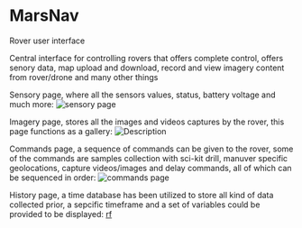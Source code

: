 # MarsNav
Rover user interface

Central interface for controlling rovers that offers complete control, offers senory data, map upload and download, record and view imagery content from rover/drone and many other things

Sensory page, where all the sensors values, status, battery voltage and much more: 
![sensory page](https://github.com/user-attachments/assets/6adcc194-4ed0-4c87-8ed4-241b1054998f)

Imagery page, stores all the images and videos captures by the rover, this page functions as a gallery: 
![Description](https://d1r1q7r2ajv1gn.cloudfront.net/m9sect%2Fpreview%2F60155668%2Fmain_large.gif?response-content-disposition=inline%3Bfilename%3D"main_large.gif"%3B&response-content-type=image%2Fgif&Expires=1723911450&Signature=JAVyrZCeeHAEFYmoc1KxxplG0gdZHQx8oRTPb-JcryYzJ7Y3ae75ux8SKoSUQUXeRuWmBL~CIbiX-hIQDBZlGgJLsTf4ElhmGL7RTDbygtpGqGzDEdbUFNUTRHb7nao3WjmzNKgpFM8cvBZ2yO9ym9skqoMXQkXxOKqYIr37BQEceUQS6tIZFkI3xL7uffhEUFan2vUV07649mJ3QAvWAeOLKaAomanPUCQ7BdWkKBlptnFBQKAdlvS02tX3CE8eZdoLkLC73zt0Z7X207iWU3fbaMmdhiU482csMxx1JECe5x4Yn9PK~WST55At4tpa~6CcoXuxMFSjl-IsV1MloA__&Key-Pair-Id=APKAJT5WQLLEOADKLHBQ)

Commands page, a sequence of commands can be given to the rover, some of the commands are samples collection with sci-kit drill, manuver specific geolocations, capture videos/images and delay commands, all of which can be sequenced in order:
![commands page](https://github.com/user-attachments/assets/5b0b3f28-bb23-4b7e-8b91-e37fb9fd86dc)

History page, a time database has been utilized to store all kind of data collected prior, a sepcific timeframe and a set of variables could be provided to be displayed:
[rf](https://d85gxhygowj8d.cloudfront.net/i7mpct%2Fpreview%2F60156058%2Fmain_large.gif?response-content-disposition=inline%3Bfilename%3D"main_large.gif"%3B&response-content-type=image%2Fgif&Expires=1723913012&Signature=YS8Dfp-wmOxtympfoa~Smh6uYryqMJKawWhmT48Vc6fFPSKjIKAT~gpdMx0AwBnhx0uRt11p55-3sB21V5I7lXhcBDZfo5uFZy~lT9EKtdwYIpe9omXkwEQzT~tscxWDZA0xd1AuzOLDI~3lTR3Q1KiL4zBRmsqgSvGQG6WSeo8VWjCJLMjqMTMVr5bRfxn0wOaOi--7krzpK2RfAOBopLIz6aoFycxfSHKfOP-FFPAgMQVt3ZGAdgwKVIav10gx~V-hzNa2Mvbxu9NEARFZoTpLVR96k12UYtoqLC5b4ceOjWZnQh2aq5xxLhFQmXSXJvcwZd23C9~VM7y5GlRqEg__&Key-Pair-Id=APKAJT5WQLLEOADKLHBQ)




